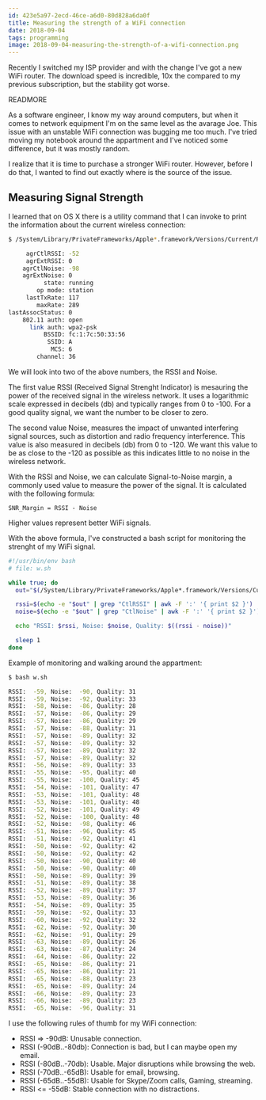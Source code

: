 ```yaml
---
id: 423e5a97-2ecd-46ce-a6d0-80d828a6da0f
title: Measuring the strength of a WiFi connection
date: 2018-09-04
tags: programming
image: 2018-09-04-measuring-the-strength-of-a-wifi-connection.png
---
```


Recently I switched my ISP provider and with the change I've got
a new WiFi router. The download speed is incredible, 10x the compared
to my previous subscription, but the stability got worse.

READMORE

As a software engineer, I know my way around computers, but when it
comes to network equipment I'm on the same level as the avarage Joe.
This issue with an unstable WiFi connection was bugging me too much.
I've tried moving my notebook around the appartment and I've noticed
some difference, but it was mostly random.

I realize that it is time to purchase a stronger WiFi router.
However, before I do that, I wanted to find out exactly where is the
source of the issue.

## Measuring Signal Strength

I learned that on OS X there is a utility command that I can invoke to
print the information about the current wireless connection:

``` bash
$ /System/Library/PrivateFrameworks/Apple*.framework/Versions/Current/Resources/airport -I

     agrCtlRSSI: -52
     agrExtRSSI: 0
    agrCtlNoise: -98
    agrExtNoise: 0
          state: running
        op mode: station
     lastTxRate: 117
        maxRate: 289
lastAssocStatus: 0
    802.11 auth: open
      link auth: wpa2-psk
          BSSID: fc:1:7c:50:33:56
           SSID: A
            MCS: 6
        channel: 36
```

We will look into two of the above numbers, the RSSI and Noise.

The first value RSSI (Received Signal Strenght Indicator) is mesauring the
power of the received signal in the wireless network. It uses a logarithmic
scale expressed in decibels (db) and typically ranges from 0 to -100. For a
good quality signal, we want the number to be closer to zero.

The second value Noise, measures the impact of unwanted interfering signal
sources, such as distortion and radio frequency interference. This value is
also measured in decibels (db) from 0 to -120. We want this value to be as
close to the -120 as possible as this indicates little to no noise in the
wireless network.

With the RSSI and Noise, we can calculate Signal-to-Noise margin, a
commonly used value to measure the power of the signal. It is calculated
with the following formula:

```
SNR_Margin = RSSI - Noise
```

Higher values represent better WiFi signals.

With the above formula, I've constructed a bash script for monitoring the
strenght of my WiFi signal.

``` bash
#!/usr/bin/env bash
# file: w.sh

while true; do
  out="$(/System/Library/PrivateFrameworks/Apple*.framework/Versions/Current/Resources/airport -I)"

  rssi=$(echo -e "$out" | grep "CtlRSSI" | awk -F ':' '{ print $2 }')
  noise=$(echo -e "$out" | grep "CtlNoise" | awk -F ':' '{ print $2 }')

  echo "RSSI: $rssi, Noise: $noise, Quality: $((rssi - noise))"

  sleep 1
done
```

Example of monitoring and walking around the appartment:

``` bash
$ bash w.sh

RSSI:  -59, Noise:  -90, Quality: 31
RSSI:  -59, Noise:  -92, Quality: 33
RSSI:  -58, Noise:  -86, Quality: 28
RSSI:  -57, Noise:  -86, Quality: 29
RSSI:  -57, Noise:  -86, Quality: 29
RSSI:  -57, Noise:  -88, Quality: 31
RSSI:  -57, Noise:  -89, Quality: 32
RSSI:  -57, Noise:  -89, Quality: 32
RSSI:  -57, Noise:  -89, Quality: 32
RSSI:  -57, Noise:  -89, Quality: 32
RSSI:  -56, Noise:  -89, Quality: 33
RSSI:  -55, Noise:  -95, Quality: 40
RSSI:  -55, Noise:  -100, Quality: 45
RSSI:  -54, Noise:  -101, Quality: 47
RSSI:  -53, Noise:  -101, Quality: 48
RSSI:  -53, Noise:  -101, Quality: 48
RSSI:  -52, Noise:  -101, Quality: 49
RSSI:  -52, Noise:  -100, Quality: 48
RSSI:  -52, Noise:  -98, Quality: 46
RSSI:  -51, Noise:  -96, Quality: 45
RSSI:  -51, Noise:  -92, Quality: 41
RSSI:  -50, Noise:  -92, Quality: 42
RSSI:  -50, Noise:  -92, Quality: 42
RSSI:  -50, Noise:  -90, Quality: 40
RSSI:  -50, Noise:  -90, Quality: 40
RSSI:  -50, Noise:  -89, Quality: 39
RSSI:  -51, Noise:  -89, Quality: 38
RSSI:  -52, Noise:  -89, Quality: 37
RSSI:  -53, Noise:  -89, Quality: 36
RSSI:  -54, Noise:  -89, Quality: 35
RSSI:  -59, Noise:  -92, Quality: 33
RSSI:  -60, Noise:  -92, Quality: 32
RSSI:  -62, Noise:  -92, Quality: 30
RSSI:  -62, Noise:  -91, Quality: 29
RSSI:  -63, Noise:  -89, Quality: 26
RSSI:  -63, Noise:  -87, Quality: 24
RSSI:  -64, Noise:  -86, Quality: 22
RSSI:  -65, Noise:  -86, Quality: 21
RSSI:  -65, Noise:  -86, Quality: 21
RSSI:  -65, Noise:  -88, Quality: 23
RSSI:  -65, Noise:  -89, Quality: 24
RSSI:  -66, Noise:  -89, Quality: 23
RSSI:  -66, Noise:  -89, Quality: 23
RSSI:  -65, Noise:  -96, Quality: 31
```

I use the following rules of thumb for my WiFi connection:

- RSSI => -90dB: Unusable connection.
- RSSI (-90dB..-80db): Connection is bad, but I can maybe open my email.
- RSSI (-80dB..-70db): Usable. Major disruptions while browsing the web.
- RSSI (-70dB..-65dB): Usable for email, browsing.
- RSSI (-65dB..-55dB): Usable for Skype/Zoom calls, Gaming, streaming.
- RSSI <= -55dB: Stable connection with no distractions.
